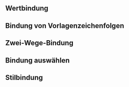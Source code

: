 <!--DESC: {icon:{name:"explore"},id:1} -->

## Wertbindung

## Bindung von Vorlagenzeichenfolgen

## Zwei-Wege-Bindung

## Bindung auswählen

## Stilbindung

